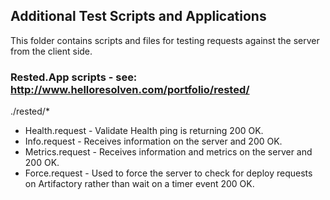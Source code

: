 ## Additional Test Scripts and Applications

This folder contains scripts and files for testing requests against the server from the client side.

### Rested.App scripts - see: http://www.helloresolven.com/portfolio/rested/

./rested/*

- Health.request - Validate Health ping is returning 200 OK.
- Info.request - Receives information on the server and 200 OK.
- Metrics.request - Receives information and metrics on the server and 200 OK.
- Force.request - Used to force the server to check for deploy requests on Artifactory rather than wait on a timer event 200 OK.

